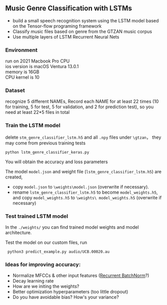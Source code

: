 ## Music Genre Classification with LSTMs
 * build a small speech recognition system using the LSTM model based on the Tensor-flow programing framework
 * Classify music files based on genre from the GTZAN music corpus
 * Use multiple layers of LSTM Recurrent Neural Nets

### Environment
run on 2021 Macbook Pro CPU        
ios version is macOS Ventura 13.0.1     
memory is 16GB         
CPU kernel is 10

### Dataset
 recognize 5 different NAMEs, Record each NAME for at least 22 times (10 for training, 5 for test, 5 for validation, and 2 for prediction test), so you need at least 22*5 files in total


### Train the LSTM model
delete `stm_genre_classifier_lstm.h5` and all `.npy` files under `\gtzan`， they may come from previous training tests

    python lstm_genre_classifier_keras.py

You will obtain the accuracy and loss parameters

The model `model.json` and weight file (`lstm_genre_classifier_lstm.h5`) are created, 
 * copy `model.json` to `\weights\model.json` (overwrite if necessary).
 * rename `lstm_genre_classifier_lstm.h5` to become `model_weights.h5`, and copy `model_weights.h5` to `\weights\ model_weights.h5` (overwrite if necessary)

### Test trained LSTM model


 In the `./weights/` you can find trained model weights and model architecture.

 Test the model on our custom files, run

     python3 predict_example.py audio/UCB.00020.au

### Ideas for improving accuracy:
 * Normalize MFCCs & other input features ([Recurrent BatchNorm](https://arxiv.org/pdf/1603.09025v4.pdf)?)
 * Decay learning rate
 * How are we initing the weights?
 * Better optimization hyperparameters (too little dropout)
 * Do you have avoidable bias? How's your variance?